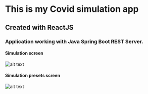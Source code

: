 # This is my Covid simulation app
## Created with ReactJS
### Application working with Java Spring Boot REST Server.

#### Simulation screen
![alt text](https://user-images.githubusercontent.com/49324419/104508924-3af7ee80-55e9-11eb-84a3-c22e6cceedaa.png)

#### Simulation presets screen
![alt text](https://user-images.githubusercontent.com/49324419/104510023-da69b100-55ea-11eb-9c38-12fae5d3d96c.png)
